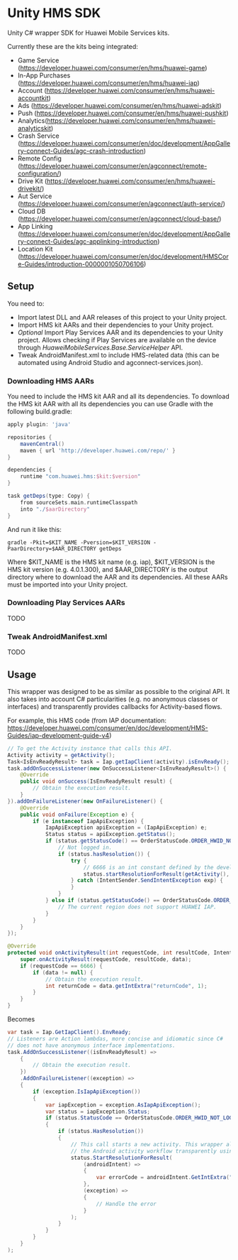 # Unity HMS SDK

Unity C# wrapper SDK for Huawei Mobile Services kits.

Currently these are the kits being integrated:

- Game Service (https://developer.huawei.com/consumer/en/hms/huawei-game)
- In-App Purchases (https://developer.huawei.com/consumer/en/hms/huawei-iap)
- Account (https://developer.huawei.com/consumer/en/hms/huawei-accountkit)
- Ads (https://developer.huawei.com/consumer/en/hms/huawei-adskit)
- Push (https://developer.huawei.com/consumer/en/hms/huawei-pushkit)
- Analytics(https://developer.huawei.com/consumer/en/hms/huawei-analyticskit)
- Crash Service (https://developer.huawei.com/consumer/en/doc/development/AppGallery-connect-Guides/agc-crash-introduction)
- Remote Config (https://developer.huawei.com/consumer/en/agconnect/remote-configuration/)
- Drive Kit (https://developer.huawei.com/consumer/en/hms/huawei-drivekit/)
- Aut Service (https://developer.huawei.com/consumer/en/agconnect/auth-service/)
- Cloud DB (https://developer.huawei.com/consumer/en/agconnect/cloud-base/)
- App Linking (https://developer.huawei.com/consumer/en/doc/development/AppGallery-connect-Guides/agc-applinking-introduction)
- Location Kit (https://developer.huawei.com/consumer/en/doc/development/HMSCore-Guides/introduction-0000001050706106)
## Setup

You need to:

- Import latest DLL and AAR releases of this project to your Unity project.
- Import HMS kit AARs and their dependencies to your Unity project.
- *Optional* Import Play Services AAR and its dependencies to your Unity project. Allows checking if Play Services are available on the device through *HuaweiMobileServices.Base.ServiceHelper* API.
- Tweak AndroidManifest.xml to include HMS-related data (this can be automated using Android Studio and agconnect-services.json).

### Downloading HMS AARs

You need to include the HMS kit AAR and all its dependencies. To download the HMS kit AAR with all its dependencies you can use Gradle with the following build.gradle:

```gradle
apply plugin: 'java'

repositories {
	mavenCentral()
	maven { url 'http://developer.huawei.com/repo/' }
}

dependencies {
  	runtime "com.huawei.hms:$kit:$version"
}

task getDeps(type: Copy) {
  	from sourceSets.main.runtimeClasspath
  	into "./$aarDirectory"	
}
```

And run it like this:

```shell
gradle -Pkit=$KIT_NAME -Pversion=$KIT_VERSION -PaarDirectory=$AAR_DIRECTORY getDeps
```

Where $KIT_NAME is the HMS kit name (e.g. iap), $KIT_VERSION is the HMS kit version (e.g. 4.0.1.300), and $AAR_DIRECTORY is the output directory where to download the AAR and its dependencies. All these AARs must be imported into your Unity project.

### Downloading Play Services AARs

TODO

### Tweak AndroidManifest.xml

TODO

## Usage

This wrapper was designed to be as similar as possible to the original API. It also takes into account C# particularities (e.g. no anonymous classes or interfaces) and transparently provides callbacks for Activity-based flows.

For example, this HMS code (from IAP documentation: https://developer.huawei.com/consumer/en/doc/development/HMS-Guides/iap-development-guide-v4)

```java
// To get the Activity instance that calls this API.
Activity activity = getActivity();
Task<IsEnvReadyResult> task = Iap.getIapClient(activity).isEnvReady();
task.addOnSuccessListener(new OnSuccessListener<IsEnvReadyResult>() {
    @Override
    public void onSuccess(IsEnvReadyResult result) {
        // Obtain the execution result.
    }
}).addOnFailureListener(new OnFailureListener() {
    @Override
    public void onFailure(Exception e) {
        if (e instanceof IapApiException) {
            IapApiException apiException = (IapApiException) e;
            Status status = apiException.getStatus();
            if (status.getStatusCode() == OrderStatusCode.ORDER_HWID_NOT_LOGIN) {
                // Not logged in.
                if (status.hasResolution()) {
                    try {
                        // 6666 is an int constant defined by the developer.
                        status.startResolutionForResult(getActivity(), 6666);
                    } catch (IntentSender.SendIntentException exp) {
                    }
                }
            } else if (status.getStatusCode() == OrderStatusCode.ORDER_ACCOUNT_AREA_NOT_SUPPORTED) {
                // The current region does not support HUAWEI IAP.
            }
        }
    }
});

@Override
protected void onActivityResult(int requestCode, int resultCode, Intent data) {
    super.onActivityResult(requestCode, resultCode, data);
    if (requestCode == 6666) {
        if (data != null) {
            // Obtain the execution result.
            int returnCode = data.getIntExtra("returnCode", 1);
        }
    }
}
```

Becomes

```csharp
var task = Iap.GetIapClient().EnvReady;
// Listeners are Action lambdas, more concise and idiomatic since C#
// does not have anonymous interface implementations.
task.AddOnSuccessListener((isEnvReadyResult) =>
    {
        // Obtain the execution result.
    })
    .AddOnFailureListener((exception) => 
    {
        if (exception.IsIapApiException())
        {
            var iapException = exception.AsIapApiException();
            var status = iapException.Status;
            if (status.StatusCode == OrderStatusCode.ORDER_HWID_NOT_LOGIN)
            {
                if (status.HasResolution())
                {
                    // This call starts a new activity. This wrapper already takes care of bridging
                    // the Android activity workflow transparently using a lambda listener instead.
                    status.StartResolutionForResult(
                        (androidIntent) =>
                        {
                            var errorCode = androidIntent.GetIntExtra("returnCode");
                        },
                        (exception) =>
                        {
                            // Handle the error
                        }
                    );
                }
            }
        }
    }
);
```
